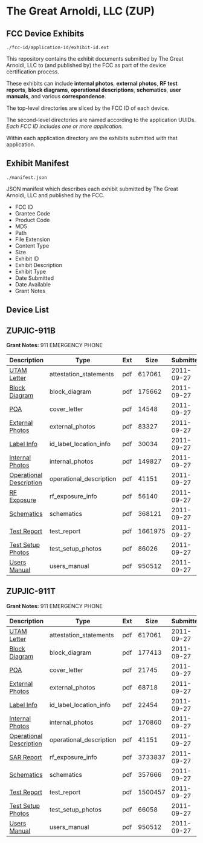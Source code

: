 # The Great Arnoldi, LLC (ZUP)
## FCC Device Exhibits

```
./fcc-id/application-id/exhibit-id.ext
```

This repository contains the exhibit documents submitted by The Great Arnoldi, LLC to (and published by) the FCC as part of the device certification process.

These exhibits can include **internal photos**, **external photos**, **RF test reports**, **block diagrams**, **operational descriptions**, **schematics**, **user manuals**, and various **correspondence**.

The top-level directories are sliced by the FCC ID of each device.

The second-level directories are named according to the application UUIDs. *Each FCC ID includes one or more application.*

Within each application directory are the exhibits submitted with that application. 

## Exhibit Manifest

```
./manifest.json
```

JSON manifest which describes each exhibit submitted by The Great Arnoldi, LLC and published by the FCC.

- FCC ID
- Grantee Code
- Product Code
- MD5
- Path
- File Extension
- Content Type
- Size
- Exhibit ID
- Exhibit Description
- Exhibit Type
- Date Submitted
- Date Available
- Grant Notes

## Device List
## ZUPJIC-911B
**Grant Notes:** 911 EMERGENCY PHONE

| Description | Type | Ext | Size | Submitted | Available |
| ----------- | ---- | --- | ---- | --------- | --------- |
| [UTAM Letter](ZUPJIC-911B/de42842d70ebda395420fa1b1dd69d07/1550230.pdf) | attestation_statements | pdf | 617061 | 2011-09-27 | 2011-09-27 |
| [Block Diagram](ZUPJIC-911B/de42842d70ebda395420fa1b1dd69d07/1550231.pdf) | block_diagram | pdf | 175662 | 2011-09-27 | 2011-09-27 |
| [POA](ZUPJIC-911B/de42842d70ebda395420fa1b1dd69d07/1550236.pdf) | cover_letter | pdf | 14548 | 2011-09-27 | 2011-09-27 |
| [External Photos](ZUPJIC-911B/de42842d70ebda395420fa1b1dd69d07/1550232.pdf) | external_photos | pdf | 83327 | 2011-09-27 | 2011-09-27 |
| [Label Info](ZUPJIC-911B/de42842d70ebda395420fa1b1dd69d07/1550233.pdf) | id_label_location_info | pdf | 30034 | 2011-09-27 | 2011-09-27 |
| [Internal Photos](ZUPJIC-911B/de42842d70ebda395420fa1b1dd69d07/1550234.pdf) | internal_photos | pdf | 149827 | 2011-09-27 | 2011-09-27 |
| [Operational Description](ZUPJIC-911B/de42842d70ebda395420fa1b1dd69d07/1550223.pdf) | operational_description | pdf | 41151 | 2011-09-27 | 2011-09-27 |
| [RF Exposure](ZUPJIC-911B/de42842d70ebda395420fa1b1dd69d07/1550237.pdf) | rf_exposure_info | pdf | 56140 | 2011-09-27 | 2011-09-27 |
| [Schematics](ZUPJIC-911B/de42842d70ebda395420fa1b1dd69d07/1550238.pdf) | schematics | pdf | 368121 | 2011-09-27 | 2011-09-27 |
| [Test Report](ZUPJIC-911B/de42842d70ebda395420fa1b1dd69d07/1550239.pdf) | test_report | pdf | 1661975 | 2011-09-27 | 2011-09-27 |
| [Test Setup Photos](ZUPJIC-911B/de42842d70ebda395420fa1b1dd69d07/1550240.pdf) | test_setup_photos | pdf | 86026 | 2011-09-27 | 2011-09-27 |
| [Users Manual](ZUPJIC-911B/de42842d70ebda395420fa1b1dd69d07/1550229.pdf) | users_manual | pdf | 950512 | 2011-09-27 | 2011-09-27 |
## ZUPJIC-911T
**Grant Notes:** 911 EMERGENCY PHONE

| Description | Type | Ext | Size | Submitted | Available |
| ----------- | ---- | --- | ---- | --------- | --------- |
| [UTAM Letter](ZUPJIC-911T/fbbbc2a1ab9592343155a4779a04ce22/1550230.pdf) | attestation_statements | pdf | 617061 | 2011-09-27 | 2011-09-27 |
| [Block Diagram](ZUPJIC-911T/fbbbc2a1ab9592343155a4779a04ce22/1550219.pdf) | block_diagram | pdf | 177413 | 2011-09-27 | 2011-09-27 |
| [POA](ZUPJIC-911T/fbbbc2a1ab9592343155a4779a04ce22/1550224.pdf) | cover_letter | pdf | 21745 | 2011-09-27 | 2011-09-27 |
| [External Photos](ZUPJIC-911T/fbbbc2a1ab9592343155a4779a04ce22/1550220.pdf) | external_photos | pdf | 68718 | 2011-09-27 | 2011-09-27 |
| [Label Info](ZUPJIC-911T/fbbbc2a1ab9592343155a4779a04ce22/1550221.pdf) | id_label_location_info | pdf | 22454 | 2011-09-27 | 2011-09-27 |
| [Internal Photos](ZUPJIC-911T/fbbbc2a1ab9592343155a4779a04ce22/1550222.pdf) | internal_photos | pdf | 170860 | 2011-09-27 | 2011-09-27 |
| [Operational Description](ZUPJIC-911T/fbbbc2a1ab9592343155a4779a04ce22/1550223.pdf) | operational_description | pdf | 41151 | 2011-09-27 | 2011-09-27 |
| [SAR Report](ZUPJIC-911T/fbbbc2a1ab9592343155a4779a04ce22/1550225.pdf) | rf_exposure_info | pdf | 3733837 | 2011-09-27 | 2011-09-27 |
| [Schematics](ZUPJIC-911T/fbbbc2a1ab9592343155a4779a04ce22/1550226.pdf) | schematics | pdf | 357666 | 2011-09-27 | 2011-09-27 |
| [Test Report](ZUPJIC-911T/fbbbc2a1ab9592343155a4779a04ce22/1550227.pdf) | test_report | pdf | 1500457 | 2011-09-27 | 2011-09-27 |
| [Test Setup Photos](ZUPJIC-911T/fbbbc2a1ab9592343155a4779a04ce22/1550228.pdf) | test_setup_photos | pdf | 66058 | 2011-09-27 | 2011-09-27 |
| [Users Manual](ZUPJIC-911T/fbbbc2a1ab9592343155a4779a04ce22/1550229.pdf) | users_manual | pdf | 950512 | 2011-09-27 | 2011-09-27 |
